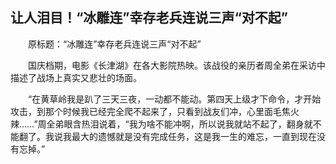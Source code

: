 ## 让人泪目！“冰雕连”幸存老兵连说三声“对不起”
　　原标题：“冰雕连”幸存老兵连说三声“对不起”

　　国庆档期，电影《长津湖》在各大影院热映。该战役的亲历者周全弟在采访中描述了战场上真实又悲壮的场面。



　　“在黄草岭我是趴了三天三夜，一动都不能动。第四天上级才下命令，才开始攻击，到那个时候我已经完全爬不起来了，只看到战友们冲，心里面毛焦火辣……”周全弟眼含热泪说着，“我为啥不能冲啊，所以说我就站不起了，翻身就不能翻了。我说我最大的遗憾就是没有完成任务，这是我一生的难忘，一直到现在没有忘掉。”




